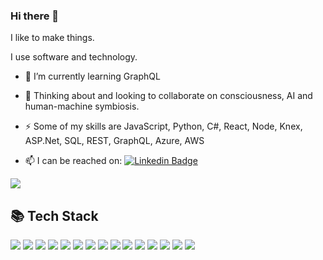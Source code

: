 ### Hi there 👋


I like to make things.

I use software and technology.

- 🌱 I’m currently learning GraphQL

- 💬 Thinking about and looking to collaborate on consciousness, AI and human-machine symbiosis.

- ⚡ Some of my skills are JavaScript, Python, C#, React, Node, Knex, ASP.Net, SQL, REST, GraphQL, Azure, AWS 

- 📫 I can be reached on: [![Linkedin Badge](https://img.shields.io/badge/-LinkedIn-blue?style=flat-square&logo=Linkedin&logoColor=white&link=https://www.linkedin.com/in/akoharian/)](https://www.linkedin.com/in/akoharian/)


![](https://komarev.com/ghpvc/?username=antonyk&color=blue)


<!--
This is a ✨ _special_ ✨ repository because its `README.md` (this file) appears on your GitHub profile.
Here are some ideas to get you started:

- 🔭 I’m currently working on ...
- 🌱 I’m currently learning ...
- 👯 I’m looking to collaborate on ...
- 🤔 I’m looking for help with ...
- 💬 Ask me about ...
- 📫 How to reach me: ...
- 😄 Pronouns: ...
- ⚡ Fun fact: ...

| col1 | col2 |
| ---  |  --- |
| val1 | val2 |

-->

## 📚 Tech Stack

![](https://img.shields.io/badge/code-JavaScript-informational?style=flat&logo=javascript&logoColor=white&color=black)
![](https://img.shields.io/badge/code-Python-informational?style=flat&logo=python&logoColor=white&color=black)
![](https://img.shields.io/badge/code-CSharp-informational?style=flat&logo=csharp&logoColor=white&color=black)
![](https://img.shields.io/badge/code-HTML-informational?style=flat&logo=html5&logoColor=white&color=black)
![](https://img.shields.io/badge/code-CSS-informational?style=flat&logo=css3&logoColor=white&color=black)
![](https://img.shields.io/badge/code-React-informational?style=flat&logo=react&logoColor=white&color=black)
![](https://img.shields.io/badge/code-ReactNative-informational?style=flat&logo=react&logoColor=white&color=black)
![](https://img.shields.io/badge/code-Node-informational?style=flat&logo=node.js&logoColor=white&color=black)
![](https://img.shields.io/badge/code-SASS-informational?style=flat&logo=sass&logoColor=white&color=black)
![](https://img.shields.io/badge/code-Jest-informational?style=flat&logo=jest&logoColor=white&color=black)
![](https://img.shields.io/badge/code-SQLite-informational?style=flat&logo=sqlite&logoColor=white&color=black)
![](https://img.shields.io/badge/code-Git-informational?style=flat&logo=git&logoColor=white&color=black)
![](https://img.shields.io/badge/code-Redux-informational?style=flat&logo=redux&logoColor=white&color=black)
![](https://img.shields.io/badge/code-Knex-informational?style=flat&logo=Knex.js&logoColor=white&color=black)
![](https://img.shields.io/badge/code-PostgreSQL-informational?style=flat&logo=postgresql&logoColor=white&color=black)

<!-- Add shields to your GitHub [here](https://shields.io/) -->
<!--
[![Top Langs](https://github-readme-stats.vercel.app/api/top-langs/?username=antonyk&theme=vision-friendly-dark&hide=tsql,html)](https://github.com/antonyk/github-readme-stats)
[![antonyk's github stats](https://github-readme-stats.vercel.app/api?username=antonyk&show_icons=true&theme=vision-friendly-dark)](https://github.com/antonyk/github-readme-stats)
-->
<!--Add stats to your GitHub [here](https://github.com/anuraghazra/github-readme-stats) -->
